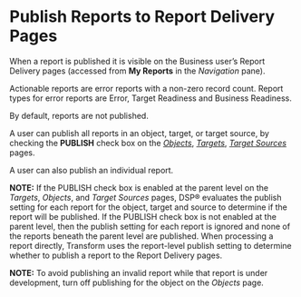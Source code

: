 # Publish Reports to Report Delivery Pages

When a report is published it is visible on the Business user’s Report
Delivery pages (accessed from **My Reports** in the *Navigation* pane).

Actionable reports are error reports with a non-zero record count.
<span id="Report Type" class="popUpLink">Report types</span> for error
reports are Error, Target Readiness and Business Readiness.

By default, reports are not published.

A user can publish all reports in an object, target, or target source,
by checking the **PUBLISH** check box on the
*[Objects](../Page_Desc/Objects_HTransform.htm)*,
*[Targets](../Page_Desc/Targets_H.htm)*, *[*Target
Sources*](../Page_Desc/Target_Sources_H.htm)* pages.

A user can also publish an individual report.

**NOTE:** If the PUBLISH check box is enabled at the parent level on the
*Targets*, *Objects*, and *Target Sources* pages, DSP® evaluates the
publish setting for each report for the object, target and source to
determine if the report will be published. If the PUBLISH check box is
not enabled at the parent level, then the publish setting for each
report is ignored and none of the reports beneath the parent level are
published. When processing a report directly, Transform uses the
report-level publish setting to determine whether to publish a report to
the Report Delivery pages.

**NOTE:** To avoid publishing an invalid report while that report is
under development, turn off publishing for the object on the *Objects*
page.
